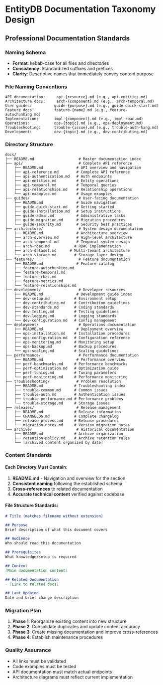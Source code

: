 # EntityDB Documentation Taxonomy Design

## Professional Documentation Standards

### Naming Schema
- **Format**: kebab-case for all files and directories
- **Consistency**: Standardized suffixes and prefixes
- **Clarity**: Descriptive names that immediately convey content purpose

### File Naming Conventions
```
API documentation:     api-{resource}.md (e.g., api-entities.md)
Architecture docs:     arch-{component}.md (e.g., arch-temporal.md)
User guides:          guide-{purpose}.md (e.g., guide-quick-start.md)
Feature docs:         feature-{name}.md (e.g., feature-autochunking.md)
Implementation:       impl-{component}.md (e.g., impl-rbac.md)
Operations:           ops-{topic}.md (e.g., ops-deployment.md)
Troubleshooting:      trouble-{issue}.md (e.g., trouble-auth-hang.md)
Development:          dev-{topic}.md (e.g., dev-contributing.md)
```

### Directory Structure
```
docs/
├── README.md                    # Master documentation index
├── api/                         # Complete API reference
│   ├── README.md               # API overview and navigation
│   ├── api-reference.md        # Complete API reference
│   ├── api-authentication.md   # Auth endpoints
│   ├── api-entities.md         # Entity operations
│   ├── api-temporal.md         # Temporal queries
│   ├── api-relationships.md    # Relationship operations
│   └── api-examples.md         # Usage examples
├── guides/                      # User-facing documentation
│   ├── README.md               # Guide navigation
│   ├── guide-quick-start.md    # Getting started
│   ├── guide-installation.md   # Setup instructions
│   ├── guide-admin.md          # Administrative tasks
│   ├── guide-migration.md      # Migration procedures
│   └── guide-security.md       # Security best practices
├── architecture/                # System design documentation
│   ├── README.md               # Architecture overview
│   ├── arch-overview.md        # High-level architecture
│   ├── arch-temporal.md        # Temporal system design
│   ├── arch-rbac.md           # RBAC implementation
│   ├── arch-dataset.md      # Multi-tenant architecture
│   └── arch-storage.md        # Storage layer design
├── features/                    # Feature documentation
│   ├── README.md               # Feature catalog
│   ├── feature-autochunking.md
│   ├── feature-temporal.md
│   ├── feature-rbac.md
│   ├── feature-metrics.md
│   └── feature-relationships.md
├── development/                 # Developer resources
│   ├── README.md               # Development guide index
│   ├── dev-setup.md           # Environment setup
│   ├── dev-contributing.md    # Contribution guidelines
│   ├── dev-standards.md       # Coding standards
│   ├── dev-testing.md         # Testing guidelines
│   ├── dev-logging.md         # Logging standards
│   └── dev-configuration.md   # Config management
├── deployment/                  # Operations documentation
│   ├── README.md               # Deployment overview
│   ├── ops-installation.md    # Installation procedures
│   ├── ops-configuration.md   # Configuration reference
│   ├── ops-monitoring.md      # Monitoring setup
│   ├── ops-backup.md          # Backup procedures
│   └── ops-scaling.md         # Scaling guidelines
├── performance/                 # Performance documentation
│   ├── README.md               # Performance overview
│   ├── perf-benchmarks.md     # Performance benchmarks
│   ├── perf-optimization.md   # Optimization guide
│   ├── perf-tuning.md         # Tuning parameters
│   └── perf-monitoring.md     # Performance monitoring
├── troubleshooting/            # Problem resolution
│   ├── README.md              # Troubleshooting index
│   ├── trouble-common.md      # Common issues
│   ├── trouble-auth.md        # Authentication issues
│   ├── trouble-performance.md # Performance problems
│   └── trouble-storage.md     # Storage issues
├── releases/                   # Release management
│   ├── README.md              # Release information
│   ├── CHANGELOG.md           # Complete changelog
│   ├── release-process.md     # Release procedures
│   └── migration-notes.md     # Version migration notes
└── archive/                    # Historical documentation
    ├── README.md              # Archive organization
    ├── retention-policy.md    # Archive retention rules
    └── [archived content organized by date]
```

### Content Standards

#### Each Directory Must Contain:
1. **README.md** - Navigation and overview for the section
2. **Consistent naming** following the established schema
3. **Cross-references** to related documentation
4. **Accurate technical content** verified against codebase

#### File Structure Standards:
```markdown
# Title (matches filename without extension)

## Purpose
Brief description of what this document covers

## Audience
Who should read this documentation

## Prerequisites
What knowledge/setup is required

## Content
[Main documentation content]

## Related Documentation
- [Link to related docs]

## Last Updated
Date and brief change description
```

### Migration Plan
1. **Phase 1**: Reorganize existing content into new structure
2. **Phase 2**: Consolidate duplicates and update content accuracy
3. **Phase 3**: Create missing documentation and improve cross-references
4. **Phase 4**: Establish maintenance procedures

### Quality Assurance
- All links must be validated
- Code examples must be tested
- API documentation must match actual endpoints
- Architecture diagrams must reflect current implementation
